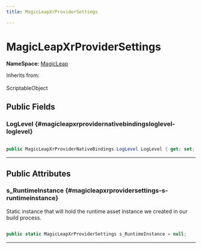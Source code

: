 ```yaml
---
title: MagicLeapXrProviderSettings

---
```


# MagicLeapXrProviderSettings



**NameSpace:** 
[MagicLeap](/versioned_docs/version-03-Jan-2023/unity-api/api/UnityEngine.XR.MagicLeap/UnityEngine.XR.MagicLeap.md) 





Inherits from: <br></br>ScriptableObject




## Public Fields

### LogLevel {#magicleapxrprovidernativebindingsloglevel-loglevel}

```csharp

public MagicLeapXrProviderNativeBindings.LogLevel LogLevel { get; set; }

```






-----------

## Public Attributes

### s_RuntimeInstance {#magicleapxrprovidersettings-s-runtimeinstance}

Static instance that will hold the runtime asset instance we created in our build process.

```csharp

public static MagicLeapXrProviderSettings s_RuntimeInstance = null;

```






-----------

